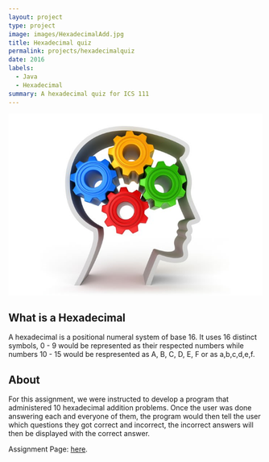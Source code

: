 ```yaml
---
layout: project
type: project
image: images/HexadecimalAdd.jpg	
title: Hexadecimal quiz 
permalink: projects/hexadecimalquiz
date: 2016
labels:
  - Java
  - Hexadecimal
summary: A hexadecimal quiz for ICS 111
---
```


<img class = "ui centered middle image" src="../images/HexadecimalQuiz.jpg">

<h2>What is a Hexadecimal</h2>
<p>
A hexadecimal is a positional numeral system of base 16. It uses 16 distinct symbols, 0 - 9 would be represented as their respected numbers while numbers 10 - 15 would be respresented as A, B, C, D, E, F or as a,b,c,d,e,f. 
  </p>

<h2>About</h2>
<p>
For this assignment, we were instructed to develop a program that administered 10 hexadecimal addition problems. Once the user was done answering each and everyone of them, the program would then tell the user which questions they got correct and incorrect, the incorrect answers will then be displayed with the correct answer. 
  </p>
  

Assignment Page: <a href="http://courses.ics.hawaii.edu/ics111f16/morea/070.objects-classes/experience-H08.html">here</a>.

